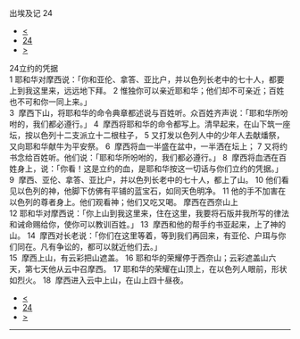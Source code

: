 ﻿





 出埃及记 24




* [<](bible/EXO23.md)
* [24](bible/EXO.md)
* [>](bible/EXO25.md)



 
24立约的凭据  
1 耶和华对摩西说：「你和亚伦、拿答、亚比户，并以色列长老中的七十人，都要上到我这里来，远远地下拜。 
2 惟独你可以亲近耶和华；他们却不可亲近；百姓也不可和你一同上来。」  
3  摩西下山，将耶和华的命令典章都述说与百姓听。众百姓齐声说：「耶和华所吩咐的，我们都必遵行。」 
4  摩西将耶和华的命令都写上。清早起来，在山下筑一座坛，按以色列十二支派立十二根柱子， 
5 又打发以色列人中的少年人去献燔祭，又向耶和华献牛为平安祭。 
6  摩西将血一半盛在盆中，一半洒在坛上； 
7 又将约书念给百姓听。他们说：「耶和华所吩咐的，我们都必遵行。」 
8  摩西将血洒在百姓身上，说：「你看！这是立约的血，是耶和华按这一切话与你们立约的凭据。」  
9  摩西、亚伦、拿答、亚比户，并以色列长老中的七十人，都上了山。 
10 他们看见以色列的神，他脚下仿佛有平铺的蓝宝石，如同天色明净。 
11 他的手不加害在以色列的尊者身上。他们观看神；他们又吃又喝。 摩西在西奈山上  
12 耶和华对摩西说：「你上山到我这里来，住在这里，我要将石版并我所写的律法和诫命赐给你，使你可以教训百姓。」 
13  摩西和他的帮手约书亚起来，上了神的山。 
14  摩西对长老说：「你们在这里等着，等到我们再回来，有亚伦、户珥与你们同在。凡有争讼的，都可以就近他们去。」  
15  摩西上山，有云彩把山遮盖。 
16 耶和华的荣耀停于西奈山；云彩遮盖山六天，第七天他从云中召摩西。 
17 耶和华的荣耀在山顶上，在以色列人眼前，形状如烈火。 
18  摩西进入云中上山，在山上四十昼夜。 
* [<](bible/EXO23.md)
* [24](bible/EXO.md)
* [>](bible/EXO25.md)





---









